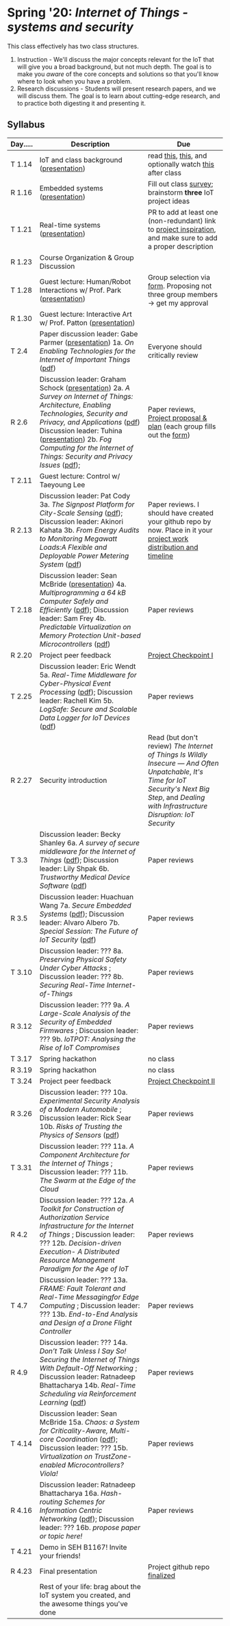# Spring '20: _Internet of Things - systems and security_

This class effectively has two class structures.

1. Instruction - We'll discuss the major concepts relevant for the IoT that will give you a broad background, but not much depth.
   The goal is to make you _aware_ of the core concepts and solutions so that you'll know where to look when you have a problem.
1. Research discussions - Students will present research papers, and we will discuss them.
   The goal is to learn about cutting-edge research, and to practice both digesting it and presenting it.

## Syllabus

| Day..... | Description                                                                                                                                                                                                                                                                                                                                                                                                                                                                                                                                                    | Due                                                                                                                                                                                                                                                                                                                                                      |
| -------- | -------------------------------------------------------------------------------------------------------------------------------------------------------------------------------------------------------------------------------------------------------------------------------------------------------------------------------------------------------------------------------------------------------------------------------------------------------------------------------------------------------------------------------------------------------------- | -------------------------------------------------------------------------------------------------------------------------------------------------------------------------------------------------------------------------------------------------------------------------------------------------------------------------------------------------------- |
| T 1.14   | IoT and class background ([presentation](https://github.com/gwu-iot/collaboration/blob/master/resources/local_copy/01_intro.pdf))                                                                                                                                                                                                                                                                                                                                                                                                                              | read [this](https://www.mckinsey.com/industries/private-equity-and-principal-investors/our-insights/growing-opportunities-in-the-internet-of-things), [this](https://www.scientificamerican.com/article/the-bandwidth-bottleneck-that-is-throttling-the-internet/), and optionally watch [this](https://www.youtube.com/watch?v=4QTAtFaIiyc) after class |
| R 1.16   | Embedded systems ([presentation](https://github.com/gwu-iot/collaboration/blob/master/resources/local_copy/02_embedded.pdf))                                                                                                                                                                                                                                                                                                                                                                                                                                   | Fill out class [survey](https://forms.gle/xkXFdTXT64gF7TzcA); brainstorm **three** IoT project ideas                                                                                                                                                                                                                                                     |
| T 1.21   | Real-time systems ([presentation](https://github.com/gwu-iot/collaboration/blob/master/resources/local_copy/03_real-time.pdf))                                                                                                                                                                                                                                                                                                                                                                                                                                 | PR to add at least one (non-redundant) link to [project inspiration](https://github.com/gwu-iot/collaboration/blob/master/resources/inspiration.md), and make sure to add a proper description                                                                                                                                                           |
| R 1.23   | Course Organization & Group Discussion                                                                                                                                                                                                                                                                                                                                                                                                                                                                                                                         |                                                                                                                                                                                                                                                                                                                                                          |
| T 1.28   | Guest lecture: Human/Robot Interactions w/ Prof. Park ([presentation](https://github.com/gwu-iot/collaboration/blob/master/resources/local_copy/park_20.pdf))                                                                                                                                                                                                                                                                                                                                                                                                  | Group selection via [form](https://forms.gle/ZtwDQRXsf1FyPY6JA). Proposing not three group members -> get my approval                                                                                                                                                                                                                                    |
| R 1.30   | Guest lecture: Interactive Art w/ Prof. Patton ([presentation](https://github.com/gwu-iot/collaboration/blob/master/resources/local_copy/patton_20.pdf))                                                                                                                                                                                                                                                                                                                                                                                                       |                                                                                                                                                                                                                                                                                                                                                          |
| T 2.4    | Paper discussion leader: Gabe Parmer ([presentation](https://github.com/gwu-iot/collaboration/blob/master/resources/local_copy/1a_enabling_tech_iot.pdf)) 1a. _On Enabling Technologies for the Internet of Important Things_ ([pdf](https://github.com/gwu-iot/collaboration/blob/master/papers/1a-cps18enabling_tech.pdf))                                                                                                                                                                                                                                   | Everyone should critically review                                                                                                                                                                                                                                                                                                                        |
| R 2.6    | Discussion leader: Graham Schock ([presentation](/resources/local_copy/2a_iot_survey.pdf)) 2a. _A Survey on Internet of Things: Architecture, Enabling Technologies, Security and Privacy, and Applications_ ([pdf](/papers/2a-iotj17iot_survey.pdf)) Discussion leader: Tuhina ([presentation](https://github.com/gwu-iot/collaboration/blob/master/resources/local_copy/2b_fog_survey.pdf)) 2b. _Fog Computing for the Internet of Things: Security and Privacy Issues_ ([pdf](https://github.com/gwu-iot/collaboration/blob/master/papers/2b-ic17fog.pdf)); | Paper reviews, [Project proposal & plan](https://github.com/gwu-iot/collaboration/blob/master/project_criteria.md) (each group fills out the [form](https://forms.gle/EfqpfMUWwnWLfhMHA))                                                                                                                                                                |
| T 2.11   | Guest lecture: Control w/ Taeyoung Lee                                                                                                                                                                                                                                                                                                                                                                                                                                                                                                                         |                                                                                                                                                                                                                                                                                                                                                          |
| R 2.13   | Discussion leader: Pat Cody 3a. _The Signpost Platform for City-Scale Sensing_ ([pdf](https://github.com/gwu-iot/collaboration/blob/master/papers/3a-ipsn18signpost.pdf)); Discussion leader: Akinori Kahata 3b. _From Energy Audits to Monitoring Megawatt Loads:A Flexible and Deployable Power Metering System_ ([pdf](https://github.com/gwu-iot/collaboration/blob/master/papers/3b-iotdi18triumvi.pdf))                                                                                                                                                  | Paper reviews. I should have created your github repo by now. Place in it your [project work distribution and timeline](https://github.com/gwu-iot/collaboration/blob/master/project_criteria.md)                                                                                                                                                        |
| T 2.18   | Discussion leader: Sean McBride ([presentation](/resources/local_copy/4a_tock.pdf)) 4a. _Multiprogramming a 64 kB Computer Safely and Efficiently_ ([pdf](https://github.com/gwu-iot/collaboration/blob/master/papers/4a-sosp2017tock.pdf)); Discussion leader: Sam Frey 4b. _Predictable Virtualization on Memory Protection Unit-based Microcontrollers_ ([pdf](https://github.com/gwu-iot/collaboration/blob/master/papers/4b-rtas18virt.pdf))                                                                                                              | Paper reviews                                                                                                                                                                                                                                                                                                                                            |
| R 2.20   | Project peer feedback                                                                                                                                                                                                                                                                                                                                                                                                                                                                                                                                          | [Project Checkpoint I](https://github.com/gwu-iot/collaboration/blob/master/project_criteria.md)                                                                                                                                                                                                                                                         |
| T 2.25   | Discussion leader: Eric Wendt 5a. _Real-Time Middleware for Cyber-Physical Event Processing_ ([pdf](https://github.com/gwu-iot/collaboration/blob/master/papers/5a-tocps19cpep.pdf)); Discussion leader: Rachell Kim 5b. _LogSafe: Secure and Scalable Data Logger for IoT Devices_ ([pdf](https://github.com/gwu-iot/collaboration/blob/master/papers/5b-iotdi18logsafe.pdf))                                                                                                                                                                                 | Paper reviews                                                                                                                                                                                                                                                                                                                                            |
| R 2.27   | Security introduction                                                                                                                                                                                                                                                                                                                                                                                                                                                                                                                                          | Read (but don't review) _The Internet of Things Is Wildly Insecure — And Often Unpatchable_, _It's Time for IoT Security's Next Big Step_, and _Dealing with Infrastructure Disruption: IoT Security_                                                                                                                                                    |
| T 3.3    | Discussion leader: Becky Shanley 6a. _A survey of secure middleware for the Internet of Things_ ([pdf](https://github.com/gwu-iot/collaboration/blob/master/papers/6a-preprint20secure_middleware.pdf)); Discussion leader: Lily Shpak 6b. _Trustworthy Medical Device Software_ ([pdf](https://github.com/gwu-iot/collaboration/blob/master/papers/6b-iom11medical_security.pdf))                                                                                                                                                                             | Paper reviews                                                                                                                                                                                                                                                                                                                                            |
| R 3.5    | Discussion leader: Huachuan Wang 7a. _Secure Embedded Systems_ ([pdf](https://github.com/gwu-iot/collaboration/blob/master/papers/7a-llj16secure_embedded.pdf)); Discussion leader: Alvaro Albero 7b. _Special Session: The Future of IoT Security_ ([pdf](https://github.com/gwu-iot/collaboration/blob/master/papers/7b-emsoft18future_iotsec.pdf))                                                                                                                                                                                                          | Paper reviews                                                                                                                                                                                                                                                                                                                                            |
| T 3.10   | Discussion leader: ??? 8a. _Preserving Physical Safety Under Cyber Attacks_ ; Discussion leader: ??? 8b. _Securing Real-Time Internet-of-Things_                                                                                                                                                                                                                                                                                                                                                                                                               | Paper reviews                                                                                                                                                                                                                                                                                                                                            |
| R 3.12   | Discussion leader: ??? 9a. _A Large-Scale Analysis of the Security of Embedded Firmwares_ ; Discussion leader: ??? 9b. _IoTPOT: Analysing the Rise of IoT Compromises_                                                                                                                                                                                                                                                                                                                                                                                         | Paper reviews                                                                                                                                                                                                                                                                                                                                            |
| T 3.17   | Spring hackathon                                                                                                                                                                                                                                                                                                                                                                                                                                                                                                                                               | no class                                                                                                                                                                                                                                                                                                                                                 |
| R 3.19   | Spring hackathon                                                                                                                                                                                                                                                                                                                                                                                                                                                                                                                                               | no class                                                                                                                                                                                                                                                                                                                                                 |
| T 3.24   | Project peer feedback                                                                                                                                                                                                                                                                                                                                                                                                                                                                                                                                          | [Project Checkpoint II](https://github.com/gwu-iot/collaboration/blob/master/project_criteria.md)                                                                                                                                                                                                                                                        |
| R 3.26   | Discussion leader: ??? 10a. _Experimental Security Analysis of a Modern Automobile_ ; Discussion leader: Rick Sear 10b. _Risks of Trusting the Physics of Sensors_ ([pdf](https://github.com/gwu-iot/collaboration/blob/master/papers/10b-cacm18sensors.pdf))                                                                                                                                                                                                                                                                                                  | Paper reviews                                                                                                                                                                                                                                                                                                                                            |
| T 3.31   | Discussion leader: ??? 11a. _A Component Architecture for the Internet of Things_ ; Discussion leader: ??? 11b. _The Swarm at the Edge of the Cloud_                                                                                                                                                                                                                                                                                                                                                                                                           | Paper reviews                                                                                                                                                                                                                                                                                                                                            |
| R 4.2    | Discussion leader: ??? 12a. _A Toolkit for Construction of Authorization Service Infrastructure for the Internet of Things_ ; Discussion leader: ??? 12b. _Decision-driven Execution- A Distributed Resource Management Paradigm for the Age of IoT_                                                                                                                                                                                                                                                                                                           | Paper reviews                                                                                                                                                                                                                                                                                                                                            |
| T 4.7    | Discussion leader: ??? 13a. _FRAME: Fault Tolerant and Real-Time Messagingfor Edge Computing_ ; Discussion leader: ??? 13b. _End-to-End Analysis and Design of a Drone Flight Controller_                                                                                                                                                                                                                                                                                                                                                                      | Paper reviews                                                                                                                                                                                                                                                                                                                                            |
| R 4.9    | Discussion leader: ??? 14a. _Don’t Talk Unless I Say So! Securing the Internet of Things With Default-Off Networking_ ; Discussion leader: Ratnadeep Bhattacharya 14b. _Real-Time Scheduling via Reinforcement Learning_ ([pdf](https://github.com/ratnadeepb/collaboration/blob/master/papers/14b-Real%20Time%20Scheduling%20Via%20Reinforcement%20Learning%20Paper.pdf))                                                                                                                                                                                     | Paper reviews                                                                                                                                                                                                                                                                                                                                            |
| T 4.14   | Discussion leader: Sean McBride 15a. _Chaos: a System for Criticality-Aware, Multi-core Coordination_ ([pdf](https://github.com/gwu-iot/collaboration/blob/master/papers/15a-rtas19chaos.pdf)); Discussion leader: ??? 15b. _Virtualization on TrustZone-enabled Microcontrollers? Viola!_                                                                                                                                                                                                                                                                     | Paper reviews                                                                                                                                                                                                                                                                                                                                            |
| R 4.16   | Discussion leader: Ratnadeep Bhattacharya 16a. _Hash-routing Schemes for Information Centric Networking_ ([pdf](https://github.com/ratnadeepb/collaboration/blob/master/papers/16a-Hash-routing%20Schemes%20for%20Information%20Centric%20Networking.pdf)); Discussion leader: ??? 16b. _propose paper or topic here!_                                                                                                                                                                                                                                         | Paper reviews                                                                                                                                                                                                                                                                                                                                            |
| T 4.21   | Demo in SEH B1167! Invite your friends!                                                                                                                                                                                                                                                                                                                                                                                                                                                                                                                        |                                                                                                                                                                                                                                                                                                                                                          |
| R 4.23   | Final presentation                                                                                                                                                                                                                                                                                                                                                                                                                                                                                                                                             | Project github repo [finalized](https://github.com/gwu-iot/collaboration/blob/master/project_criteria.md)                                                                                                                                                                                                                                                |
|          | Rest of your life: brag about the IoT system you created, and the awesome things you've done                                                                                                                                                                                                                                                                                                                                                                                                                                                                   |                                                                                                                                                                                                                                                                                                                                                          |

